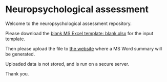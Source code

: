 # Neuropsychological assessment

Welcome to the neuropsychological assessment repository.

Please download the [blank MS Excel template: blank.xlsx](https://github.com/uppa1234/neuropsychological/blob/master/blank.xlsx) for the input template.

Then please upload the file to [the website](https://neuropsychological-assessment.onrender.com/) where a MS Word summary will be generated.

Uploaded data is not stored, and is run on a secure server.

Thank you.
